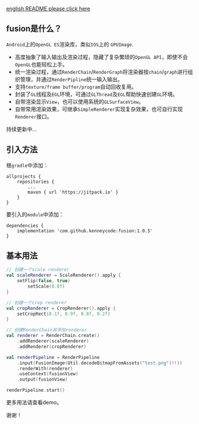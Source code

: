 [english README please click here](./README-en.md)

## fusion是什么？

`Android`上的`OpenGL ES`渲染库，类似`IOS`上的 `GPUImage`.

- 高度抽象了输入输出及渲染过程，隐藏了复杂繁琐的`OpenGL API`，即使不会`OpenGL`也能轻松上手。
- 统一渲染过程，通过`RenderChain`/`RenderGraph`将渲染器按`chain`/`graph`进行组织管理，并通过`RenderPipline`统一输入输出。
- 支持`texture/frame buffer/program`自动回收复用。
- 封装了`GL`线程及`EGL`环境，可通过`GLThread`及`EGL`帮助快速创建`GL`环境。
- 自带渲染显示`View`，也可以使用系统的`GLSurfaceView`。
- 自带常用渲染效果，可继承`SimpleRenderer`实现复杂效果，也可自行实现`Renderer`接口。

持续更新中...

## 引入方法

根`gradle`中添加：

```
allprojects {
    repositories {
    	...
    	maven { url 'https://jitpack.io' }
    }
}
```

要引入的`module`中添加：

```
dependencies {
	implementation 'com.github.kenneycode:fusion:1.0.5'
}
```

## 基本用法

```kotlin
// 创建一个scale renderer
val scaleRenderer = ScaleRenderer().apply {
    setFlip(false, true)
        setScale(0.8f)
}

// 创建一个crop renderer
val cropRenderer = CropRenderer().apply {
    setCropRect(0.1f, 0.9f, 0.8f, 0.2f)
}

// 创建RenderChain并添加renderer
val renderer = RenderChain.create()
    .addRenderer(scaleRenderer)
    .addRenderer(cropRenderer)

val renderPipeline = RenderPipeline
	.input(FusionImage(Util.decodeBitmapFromAssets("test.png")!!))
    .renderWith(renderer)
    .useContext(fusionView)
    .output(fusionView)

renderPipeline.start()
```

更多用法请查看demo。

谢谢！